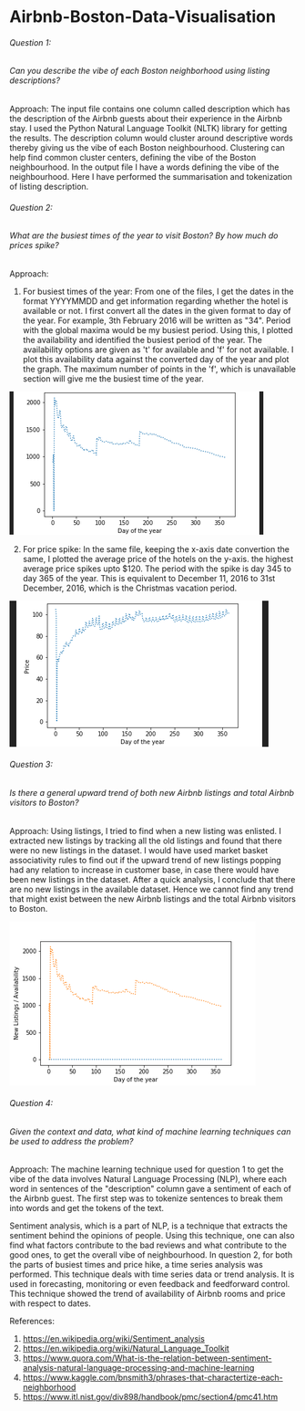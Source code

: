 # Airbnb-Boston-Data-Visualisation

###### Question 1:
###### Can you describe the vibe of each Boston neighborhood using listing descriptions?

Approach:
The input file contains one column called description which has the description of the Airbnb guests about their experience in the Airbnb stay. I used the Python Natural Language Toolkit (NLTK) library for getting the results. The description column would cluster around descriptive words thereby giving us the vibe of each Boston neighbourhood. Clustering can help find common cluster centers, defining the vibe of the Boston neighbourhood. In the output file I have a words defining the vibe of the neighbourhood. Here I have performed the summarisation and tokenization of listing description.


###### Question 2:
###### What are the busiest times of the year to visit Boston? By how much do prices spike?

Approach:
1) For busiest times of the year: 
From one of the files, I get the dates in the format YYYYMMDD and get information regarding whether the hotel is available or not. I first convert all the dates in the given format to day of the year. For example, 3th February 2016 will be written as "34". Period with the global maxima would be my busiest period. Using this, I plotted the availability and identified the busiest period of the year. The availability options are given as 't' for available and 'f' for not available. I plot this availability data against the converted day of the year and plot the graph. The maximum number of points in the 'f', which is unavailable section will give me the busiest time of the year. 

![](Availability.png)


2) For price spike:
In the same file, keeping the x-axis date convertion the same, I plotted the average price of the hotels on the y-axis. the highest average price spikes upto $120. The period with the spike is day 345 to day 365 of the year. This is equivalent to December 11, 2016 to 31st December, 2016, which is the Christmas vacation period.

![](Prices.png)


###### Question 3:
###### Is there a general upward trend of both new Airbnb listings and total Airbnb visitors to Boston?

Approach: Using listings, I tried to find when a new listing was enlisted. I extracted new listings by tracking all the old listings and found that there were no new listings in the dataset. I would have used market basket associativity rules to find out if the upward trend of new listings popping had any relation to increase in customer base, in case there would have been new listings in the dataset. After a quick analysis, I conclude that there are no new listings in the available dataset. Hence we cannot find any trend that might exist between the new Airbnb listings and the total Airbnb visitors to Boston.

![](Trend.png)


###### Question 4:
###### Given the context and data, what kind of machine learning techniques can be used to address the problem?

Approach: The machine learning technique used for question 1 to get the vibe of the data involves Natural Language Processing (NLP), where each word in sentences of the "description" column gave a sentiment of each of the Airbnb guest. The first step was to tokenize sentences to break them into words and get the tokens of the text.

Sentiment analysis, which is a part of NLP, is a technique that extracts the sentiment behind the opinions of people. Using this technique, one can also find what factors contribute to the bad reviews and what contribute to the good ones, to get the overall vibe of neighbourhood. In question 2, for both the parts of busiest times and price hike, a time series analysis was performed. This technique deals with time series data or trend analysis. It is used in  forecasting, monitoring or even feedback and feedforward control. This technique showed the trend of availability of Airbnb rooms and price with respect to dates.


References: 
1. https://en.wikipedia.org/wiki/Sentiment_analysis
2. https://en.wikipedia.org/wiki/Natural_Language_Toolkit
3. https://www.quora.com/What-is-the-relation-between-sentiment-analysis-natural-language-processing-and-machine-learning
4. https://www.kaggle.com/bnsmith3/phrases-that-charactertize-each-neighborhood
5. https://www.itl.nist.gov/div898/handbook/pmc/section4/pmc41.htm


